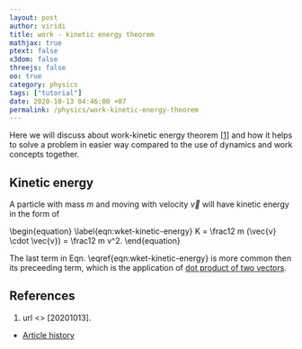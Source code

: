 ```yaml
---
layout: post
author: viridi
title: work - kinetic energy theorem
mathjax: true
ptext: false
x3dom: false
threejs: false
oo: true
category: physics
tags: ["tutorial"]
date: 2020-10-13 04:46:00 +07
permalink: /physics/work-kinetic-energy-theorem
---
```

Here we will discuss about work-kinetic energy theorem [[1](#ref1)] and how it helps to solve a problem in easier way compared to the use of dynamics and work concepts together.


## Kinetic energy
A particle with mass $m$ and moving with velocity $\vec{v}$ will have kinetic energy in the form of

\begin{equation}
\label{eqn:wket-kinetic-energy}
K = \frac12 m (\vec{v} \cdot \vec{v}) = \frac12 m v^2.
\end{equation}

The last term in Eqn. \eqref{eqn:wket-kinetic-energy} is more common then its preceeding term, which is the application of [dot product of two vectors](vector#dot-product).




## References
1. <a name="ref1"></a> url <> [20201013].
 
+ [Article history](https://github.com/butiran/butiran.github.io/commits/master/_posts/phys/tutorial/2020-10-13-work-kinetic-energy-theorem.md)
